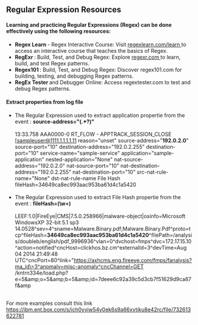 ## Regular Expression Resources

#### Learning and practicing Regular Expressions (Regex) can be done effectively using the following resources:
- <b> Regex Learn </b> - Regex Interactive Course: Visit <a href="https://regexlearn.com/learn">regexlearn.com/learn </a> to access an interactive course that teaches the basics of Regex.
- <b> RegExr </b>: Build, Test, and Debug Regex: Explore <a href="https://regexr.com">regexr.com </a> to learn, build, and test Regex patterns.
- <b> Regex101 </b>: Build, Test, and Debug Regex: Discover regex101.com for building, testing, and debugging Regex patterns.
- <b> RegEx Tester </b> and Debugger Online: Access regextester.com to test and debug Regex patterns. 



#### Extract properties from log file
 - The Regular Expression used to extract application propertie from the event : <b>source-address="(.*?)" </b> <br/><br/>
13:33.758 AAA0000-0 RT_FLOW - APPTRACK_SESSION_CLOSE [sampleuser@1111.1.1.1.1.11 reason="unset" source-address="<b>192.0.2.0</b>" source-port="10" destination-address="192.0.2.255" destination-port="10" service-name="sample-service" application="sample-application" nested-application="None" nat-source-address="192.0.2.0" nat-source-port="10" nat-destination-address="192.0.2.255" nat-destination-port="10" src-nat-rule-name="None" dst-nat-rule-name
File Hash fileHash=34649ca8ec993aac953ba61d4c1a5420
<br/><br/>
- The Regular Expression used to extract File Hash propertie from the event : <b>fileHash=(\w+)</b><br/><br/>
LEEF:1.0|FireEye|CMS|7.5.0.258966|malware-object|osinfo=Microsoft WindowsXP 32-bit 5.1 sp3 14.0528^sev=4^sname=Malware.Binary.pdf;Malware.Binary.Pdf^proto=tcp^fileHash=<b>34649ca8ec993aac953ba61d4c1a5420</b>^filePath=/analysis/doubleb/english/pdf_9996936^vlan=0^dvchost=fmps^dvc=172.17.15.10^action=notified^cncHost=clickhos.bz.cm^externalId=3^devTime=Aug 04 2014 21:49:48 UTC^cncPort=80^link="https://axhcms.eng.fireeye.com/fmps/fanalysis?ma_id\=3^anomaly=misc-anomaly^cncChannel=GET /kntrn334e/load.php?e\=5&amp;amp;o\=5&amp;amp;b\=5&amp;amp;id\=7deee6c92a39c5d3cb7f51629d9ca87f&amp;amp
<br/><br/>

For more examples consult this link https://ibm.ent.box.com/s/ich0yyiw54y0ek6s9a66xvtjku8e42rc/file/732613622781
